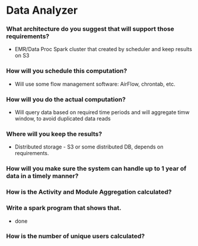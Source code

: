 # Data Analyzer 

### What architecture do you suggest that will support those requirements?

 - EMR/Data Proc Spark cluster that created by scheduler and keep results on S3

### How will you schedule this computation?

 - Will use some flow management software: AirFlow, chrontab, etc.

### How will you do the actual computation?

  - Will query data based on required time periods and will aggregate timw window, to avoid duplicated data reads

### Where will you keep the results?

  - Distributed storage - S3 or some distributed DB, depends on requirements.

### How will you make sure the system can handle up to 1 year of data in a timely manner?

### How is the Activity and Module Aggregation calculated?

### Write a spark program that shows that.
  - done

### How is the number of unique users calculated?

